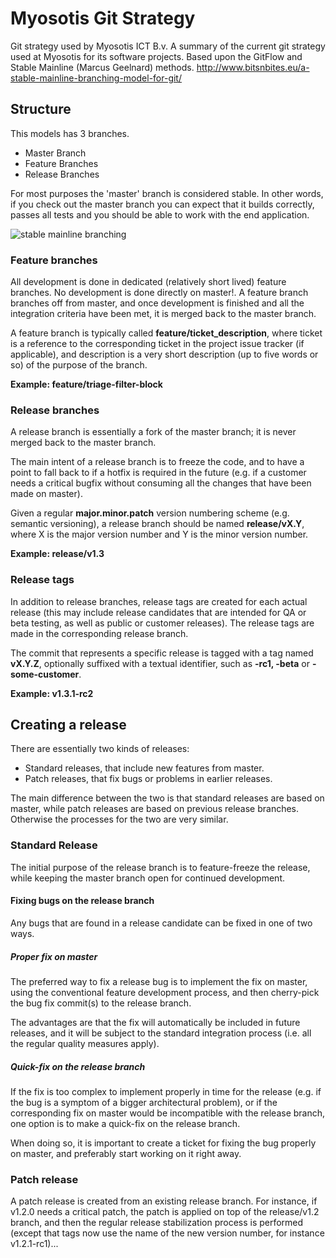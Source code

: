 # Myosotis Git Strategy

Git strategy used by Myosotis ICT B.v.
A summary of the current git strategy used at Myosotis for its software projects. Based upon the GitFlow and Stable Mainline (Marcus Geelnard) methods. http://www.bitsnbites.eu/a-stable-mainline-branching-model-for-git/

## Structure

This models has 3 branches. 

* Master Branch
* Feature Branches
* Release Branches

For most purposes the 'master' branch is considered stable. In other words, if you check out the master branch you can expect that it builds correctly, passes all tests and you should be able to work with the end application.

![stable mainline branching](https://github.com/myosotisgit/gitstrategy/blob/master/stable-mainline-branching-model.png)

### Feature branches
All development is done in dedicated (relatively short lived) feature branches. No development is done directly on master!. A feature branch branches off from master, and once development is finished and all the integration criteria have been met, it is merged back to the master branch.

A feature branch is typically called **feature/ticket_description**, where ticket is a reference to the corresponding ticket in the project issue tracker (if applicable), and description is a very short description (up to five words or so) of the purpose of the branch.

**Example: feature/triage-filter-block**

### Release branches
A release branch is essentially a fork of the master branch; it is never merged back to the master branch.

The main intent of a release branch is to freeze the code, and to have a point to fall back to if a hotfix is required in the future (e.g. if a customer needs a critical bugfix without consuming all the changes that have been made on master).

Given a regular **major.minor.patch** version numbering scheme (e.g. semantic versioning), a release branch should be named **release/vX.Y**, where X is the major version number and Y is the minor version number.

**Example: release/v1.3**

### Release tags
In addition to release branches, release tags are created for each actual release (this may include release candidates that are intended for QA or beta testing, as well as public or customer releases). The release tags are made in the corresponding release branch.

The commit that represents a specific release is tagged with a tag named **vX.Y.Z**, optionally suffixed with a textual identifier, such as **-rc1, -beta** or **-some-customer**.

**Example: v1.3.1-rc2**

## Creating a release
There are essentially two kinds of releases:

* Standard releases, that include new features from master.
* Patch releases, that fix bugs or problems in earlier releases.

The main difference between the two is that standard releases are based on master, while patch releases are based on previous release branches. Otherwise the processes for the two are very similar.

### Standard Release
The initial purpose of the release branch is to feature-freeze the release, while keeping the master branch open for continued development.

#### Fixing bugs on the release branch
Any bugs that are found in a release candidate can be fixed in one of two ways.

##### Proper fix on master
The preferred way to fix a release bug is to implement the fix on master, using the conventional feature development process, and then cherry-pick the bug fix commit(s) to the release branch.

The advantages are that the fix will automatically be included in future releases, and it will be subject to the standard integration process (i.e. all the regular quality measures apply).

##### Quick-fix on the release branch
If the fix is too complex to implement properly in time for the release (e.g. if the bug is a symptom of a bigger architectural problem), or if the corresponding fix on master would be incompatible with the release branch, one option is to make a quick-fix on the release branch.

When doing so, it is important to create a ticket for fixing the bug properly on master, and preferably start working on it right away.

### Patch release
A patch release is created from an existing release branch. For instance, if v1.2.0 needs a critical patch, the patch is applied on top of the release/v1.2 branch, and then the regular release stabilization process is performed (except that tags now use the name of the new version number, for instance v1.2.1-rc1)...
